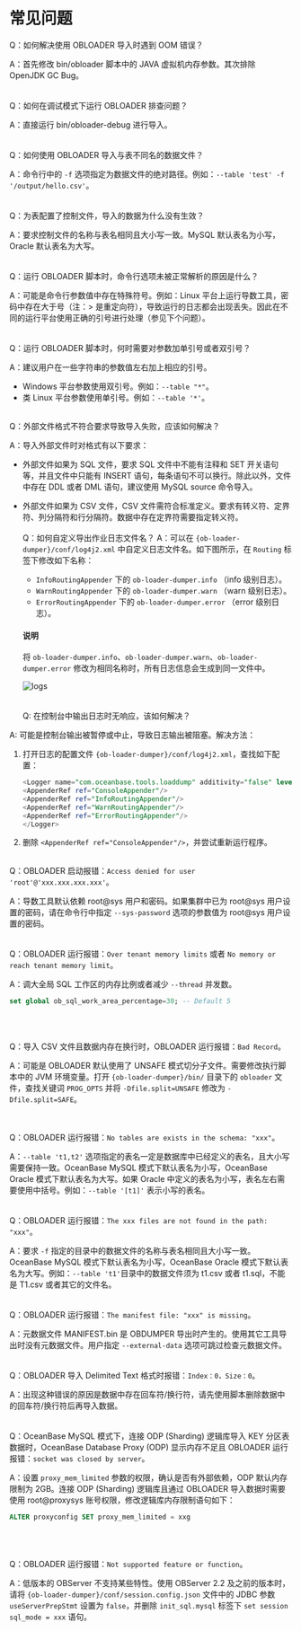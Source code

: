 常见问题 
=========================


Q：如何解决使用 OBLOADER 导入时遇到 OOM 错误？

A：首先修改 bin/obloader 脚本中的 JAVA 虚拟机内存参数。其次排除 OpenJDK GC Bug。
<br><br><br>
Q：如何在调试模式下运行 OBLOADER 排查问题？

A：直接运行 bin/obloader-debug 进行导入。
<br><br><br>
Q：如何使用 OBLOADER 导入与表不同名的数据文件？

A：命令行中的 `-f` 选项指定为数据文件的绝对路径。例如：`--table 'test' -f '/output/hello.csv'`。
<br><br><br>
Q：为表配置了控制文件，导入的数据为什么没有生效？

A：要求控制文件的名称与表名相同且大小写一致。MySQL 默认表名为小写，Oracle 默认表名为大写。
<br><br><br>
Q：运行 OBLOADER 脚本时，命令行选项未被正常解析的原因是什么？

A：可能是命令行参数值中存在特殊符号。例如：Linux 平台上运行导数工具，密码中存在大于号（注：> 是重定向符），导致运行的日志都会出现丢失。因此在不同的运行平台使用正确的引号进行处理（参见下个问题）。
<br><br><br>
Q：运行 OBLOADER 脚本时，何时需要对参数加单引号或者双引号？

A：建议用户在一些字符串的参数值左右加上相应的引号。

- Windows 平台参数使用双引号。例如：`--table "*"`。
- 类 Linux 平台参数使用单引号。例如：`--table '*'`。
<br><br>

Q：外部文件格式不符合要求导致导入失败，应该如何解决？

A：导入外部文件时对格式有以下要求：

- 外部文件如果为 SQL 文件，要求 SQL 文件中不能有注释和 SET 开关语句等，并且文件中只能有 INSERT 语句，每条语句不可以换行。除此以外，文件中存在 DDL 或者 DML 语句，建议使用 MySQL source 命令导入。
- 外部文件如果为 CSV 文件，CSV 文件需符合标准定义。要求有转义符、定界符、列分隔符和行分隔符。数据中存在定界符需要指定转义符。
<br><br>
Q：如何自定义导出作业日志文件名？
A：可以在 `{ob-loader-dumper}/conf/log4j2.xml` 中自定义日志文件名。如下图所示，在 `Routing` 标签下修改如下名称：
   - `InfoRoutingAppender` 下的 `ob-loader-dumper.info` （info 级别日志）。
   - `WarnRoutingAppender` 下的 `ob-loader-dumper.warn` （warn 级别日志）。
   - `ErrorRoutingAppender` 下的 `ob-loader-dumper.error` （error 级别日志）。
   <main id="notice" type='explain'>
      <h4>说明</h4>
      <p>将 <code>ob-loader-dumper.info</code>、<code>ob-loader-dumper.warn</code>、<code>ob-loader-dumper.error</code> 修改为相同名称时，所有日志信息会生成到同一文件中。</p>
   </main> 
   
   ![logs](https://obbusiness-private.oss-cn-shanghai.aliyuncs.com/doc/img/obloaderobdumper/425/faq_logs_name.png)
<br><br><br>
Q: 在控制台中输出日志时无响应，该如何解决？

A: 可能是控制台输出被暂停或中止，导致日志输出被阻塞。解决方法：

   1. 打开日志的配置文件 `{ob-loader-dumper}/conf/log4j2.xml`，查找如下配置：

      ```sql
      <Logger name="com.oceanbase.tools.loaddump" additivity="false" level="INFO">
      <AppenderRef ref="ConsoleAppender"/>
      <AppenderRef ref="InfoRoutingAppender"/>
      <AppenderRef ref="WarnRoutingAppender"/>
      <AppenderRef ref="ErrorRoutingAppender"/>
      </Logger>
      ```

   2. 删除 `<AppenderRef ref="ConsoleAppender"/>`，并尝试重新运行程序。
<br><br>

Q：OBLOADER 启动报错：`Access denied for user 'root'@'xxx.xxx.xxx.xxx'`。

A：导数工具默认依赖 root@sys 用户和密码。如果集群中已为 root@sys 用户设置的密码，请在命令行中指定 `--sys-password` 选项的参数值为 root@sys 用户设置的密码。
<br><br><br>
Q：OBLOADER 运行报错：`Over tenant memory limits` 或者 `No memory or reach tenant memory limit`。

A：调大全局 SQL 工作区的内存比例或者减少 `--thread` 并发数。

```sql
set global ob_sql_work_area_percentage=30; -- Default 5
```
<br><br>

Q：导入 CSV 文件且数据内存在换行时，OBLOADER 运行报错：`Bad Record`。

A：可能是 OBLOADER 默认使用了 UNSAFE 模式切分子文件。需要修改执行脚本中的 JVM 环境变量。打开 `{ob-loader-dumper}/bin/` 目录下的 `obloader` 文件，查找关键词 `PROG_OPTS` 并将 `-Dfile.split=UNSAFE` 修改为 `-Dfile.split=SAFE`。

<br><br>
Q：OBLOADER 运行报错：`No tables are exists in the schema: "xxx"`。

A：`--table 't1,t2'` 选项指定的表名一定是数据库中已经定义的表名，且大小写需要保持一致。OceanBase MySQL 模式下默认表名为小写，OceanBase Oracle 模式下默认表名为大写。如果 Oracle 中定义的表名为小写，表名左右需要使用中括号。例如：`--table '[t1]'` 表示小写的表名。
<br><br><br>
Q：OBLOADER 运行报错：`The xxx files are not found in the path: "xxx"`。

A：要求 `-f` 指定的目录中的数据文件的名称与表名相同且大小写一致。OceanBase MySQL 模式下默认表名为小写，OceanBase Oracle 模式下默认表名为大写。例如：`--table 't1'`目录中的数据文件须为 t1.csv 或者 t1.sql，不能是 T1.csv 或者其它的文件名。
<br><br><br>
Q：OBLOADER 运行报错：`The manifest file: "xxx" is missing`。

A：元数据文件 MANIFEST.bin 是 OBDUMPER 导出时产生的。使用其它工具导出时没有元数据文件。用户指定 `--external-data` 选项可跳过检查元数据文件。
<br><br><br>
Q：OBLOADER 导入 Delimited Text 格式时报错：`Index：0，Size：0`。

A：出现这种错误的原因是数据中存在回车符/换行符，请先使用脚本删除数据中的回车符/换行符后再导入数据。
<br><br><br>
Q：OceanBase MySQL 模式下，连接 ODP (Sharding) 逻辑库导入 KEY 分区表数据时，OceanBase Database Proxy (ODP) 显示内存不足且 OBLOADER 运行报错：`socket was closed by server`。

A：设置 `proxy_mem_limited` 参数的权限，确认是否有外部依赖，ODP 默认内存限制为 2GB。连接 ODP (Sharding) 逻辑库且通过 OBLOADER 导入数据时需要使用 root@proxysys 账号权限，修改逻辑库内存限制语句如下：

```sql
ALTER proxyconfig SET proxy_mem_limited = xxg
```
<br><br><br>
Q：OBLOADER 运行报错：`Not supported feature or function`。

A：低版本的 OBServer 不支持某些特性。使用 OBServer 2.2 及之前的版本时，请将 `{ob-loader-dumper}/conf/session.config.json` 文件中的 JDBC 参数 `useServerPrepStmt` 设置为 `false`，并删除 `init_sql.mysql` 标签下 `set session sql_mode = xxx` 语句。